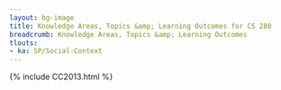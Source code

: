 ```yaml
---
layout: bg-image
title: Knowledge Areas, Topics &amp; Learning Outcomes for CS 280
breadcrumb: Knowledge Areas, Topics &amp; Learning Outcomes
tlouts:
- ka: SP/Social-Context
---
```

{% include CC2013.html %}
